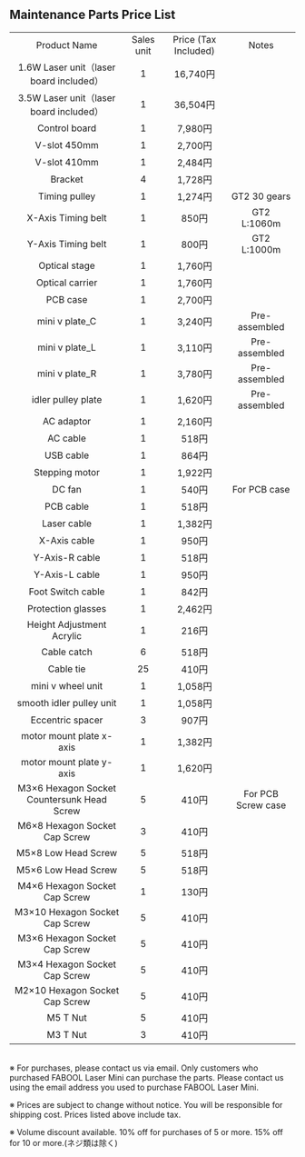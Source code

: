 ## Maintenance Parts Price List
<table class="packing-list" style="text-align: center;">
<tbody>
<tr>
<td>Product Name</td>
<td>Sales unit</td>
<td>Price (Tax Included)</td>
<td>Notes</td>
</tr>
<tr>
<td>1.6W Laser unit（laser board included）</td>
<td>1</td>
<td>16,740円</td>
<td></td>
</tr>
<tr>
<td>3.5W Laser unit（laser board included）</td>
<td>1</td>
<td>36,504円</td>
<td></td>
</tr>
<tr>
<td>Control board</td>
<td>1</td>
<td>7,980円</td>
<td></td>
</tr>
<tr>
<td>V-slot 450mm</td>
<td>1</td>
<td>2,700円</td>
<td></td>
</tr>
<tr>
<td>V-slot 410mm</td>
<td>1</td>
<td>2,484円</td>
<td></td>
</tr>
<tr>
<td>Bracket</td>
<td>4</td>
<td>1,728円</td>
<td></td>
</tr>
<tr>
<td>Timing pulley</td>
<td>1</td>
<td>1,274円</td>
<td>GT2 30 gears</td>
</tr>
<tr>
<td>X-Axis Timing belt</td>
<td>1</td>
<td>850円</td>
<td>GT2 L:1060m</td>
</tr>
<tr>
<td>Y-Axis Timing belt</td>
<td>1</td>
<td>800円</td>
<td>GT2 L:1000m</td>
</tr>
<tr>
<td>Optical stage</td>
<td>1</td>
<td>1,760円</td>
<td></td>
</tr>
<tr>
<td>Optical carrier</td>
<td>1</td>
<td>1,760円</td>
<td></td>
</tr>
<tr>
<td>PCB case</td>
<td>1</td>
<td>2,700円</td>
<td></td>
</tr>
<tr>
<td>mini v plate_C</td>
<td>1</td>
<td>3,240円</td>
<td>Pre-assembled</td>
</tr>
<tr>
<td>mini v plate_L</td>
<td>1</td>
<td>3,110円</td>
<td>Pre-assembled</td>
</tr>
<tr>
<td>mini v plate_R</td>
<td>1</td>
<td>3,780円</td>
<td>Pre-assembled</td>
</tr>
<tr>
<td>idler pulley plate</td>
<td>1</td>
<td>1,620円</td>
<td>Pre-assembled</td>
</tr>
<tr>
<td>AC adaptor</td>
<td>1</td>
<td>2,160円</td>
<td></td>
</tr>
<tr>
<td>AC cable</td>
<td>1</td>
<td>518円</td>
<td></td>
</tr>
<tr>
<td>USB cable</td>
<td>1</td>
<td>864円</td>
<td></td>
</tr>
<tr>
<td>Stepping motor</td>
<td>1</td>
<td>1,922円</td>
<td></td>
</tr>
<tr>
<td>DC fan</td>
<td>1</td>
<td>540円</td>
<td>For PCB case</td>
</tr>
<tr>
<td>PCB cable</td>
<td>1</td>
<td>518円</td>
<td></td>
</tr>
<tr>
<td>Laser cable</td>
<td>1</td>
<td>1,382円</td>
<td></td>
</tr>
<tr>
<td>X-Axis cable</td>
<td>1</td>
<td>950円</td>
<td></td>
</tr>
<tr>
<td>Y-Axis-R cable</td>
<td>1</td>
<td>518円</td>
<td></td>
</tr>
<tr>
<td>Y-Axis-L cable</td>
<td>1</td>
<td>950円</td>
<td></td>
</tr>
<tr>
<td>Foot Switch cable</td>
<td>1</td>
<td>842円</td>
<td></td>
</tr>
<tr>
<td>Protection glasses</td>
<td>1</td>
<td>2,462円</td>
<td></td>
</tr>
<tr>
<td>Height Adjustment Acrylic</td>
<td>1</td>
<td>216円</td>
<td></td>
</tr>
<tr>
<td>Cable catch</td>
<td>6</td>
<td>518円</td>
<td></td>
</tr>
<tr>
<td>Cable tie</td>
<td>25</td>
<td>410円</td>
<td></td>
</tr>
<tr>
<td>mini v wheel unit</td>
<td>1</td>
<td>1,058円</td>
<td></td>
</tr>
<tr>
<td>smooth idler pulley unit</td>
<td>1</td>
<td>1,058円</td>
<td></td>
</tr>
<tr>
<td>Eccentric spacer</td>
<td>3</td>
<td>907円</td>
<td></td>
</tr>
<tr>
<td>motor mount plate x-axis</td>
<td>1</td>
<td>1,382円</td>
<td></td>
</tr>
<tr>
<td>motor mount plate y-axis</td>
<td>1</td>
<td>1,620円</td>
<td></td>
</tr>
<tr>
<td>M3×6 Hexagon Socket Countersunk Head Screw</td>
<td>5</td>
<td>410円</td>
<td>For PCB Screw case</td>
</tr>
<tr>
<td>M6×8 Hexagon Socket Cap Screw</td>
<td>3</td>
<td>410円</td>
<td></td>
</tr>
<tr>
<td>M5×8 Low Head Screw</td>
<td>5</td>
<td>518円</td>
<td></td>
</tr>
<tr>
<td>M5×6 Low Head Screw</td>
<td>5</td>
<td>518円</td>
<td></td>
</tr>
<tr>
<td>M4×6 Hexagon Socket Cap Screw</td>
<td>1</td>
<td>130円</td>
<td></td>
</tr>
<tr>
<td>M3×10 Hexagon Socket Cap Screw</td>
<td>5</td>
<td>410円</td>
<td></td>
</tr>
<tr>
<td>M3×6 Hexagon Socket Cap Screw</td>
<td>5</td>
<td>410円</td>
<td></td>
</tr>
<tr>
<td>M3×4 Hexagon Socket Cap Screw</td>
<td>5</td>
<td>410円</td>
<td></td>
</tr>
<tr>
<td>M2×10 Hexagon Socket Cap Screw</td>
<td>5</td>
<td>410円</td>
<td></td>
</tr>
<tr>
<td>M5 T Nut</td>
<td>5</td>
<td>410円</td>
<td></td>
</tr>
<tr>
<td>M3 T Nut</td>
<td>3</td>
<td>410円</td>
<td></td>
</tr>
</tbody>
</table>
<br>
※ For purchases, please contact us via email. Only customers who purchased FABOOL Laser Mini can purchase the parts. Please contact us using the email address you used to purchase FABOOL Laser Mini.

※ Prices are subject to change without notice. You will be responsible for shipping cost. Prices listed above include tax.

※ Volume discount available. 10% off for purchases of 5 or more. 15% off for 10 or more.(ネジ類は除く)
